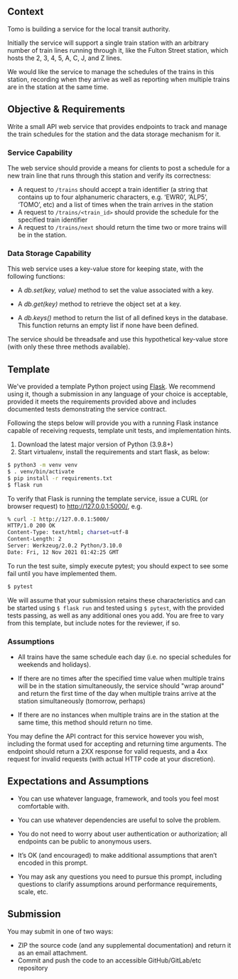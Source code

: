 ## Context

Tomo is building a service for the local transit authority.

Initially the service will support a single train station with an arbitrary number of train lines running through it, like the Fulton Street station, which hosts the 2, 3, 4, 5, A, C, J, and Z lines.

We would like the service to manage the schedules of the trains in this station, recording when they arrive as well as reporting when multiple trains are in the station at the same time.

## Objective & Requirements

Write a small API web service that provides endpoints to track and manage the train schedules for the station and the data storage mechanism for it.

### Service Capability

The web service should provide a means for clients to post a schedule for a new train line that runs through this station and verify its correctness:

- A request to `/trains` should accept a train identifier (a string that contains up to four alphanumeric characters, e.g. ‘EWR0’, ‘ALP5’, ‘TOMO’, etc) and a list of times when the train arrives in the station
- A request to `/trains/<train_id>` should provide the schedule for the specified train identifier
- A request to `/trains/next` should return the time two or more trains will be in the station.

### Data Storage Capability

This web service uses a key-value store for keeping state, with the following functions:

- A *db.set(key, value)* method to set the value associated with a key.

- A *db.get(key)* method to retrieve the object set at a key.

- A *db.keys()* method to return the list of all defined keys in the database. This function returns an empty list if none have been defined.

The service should be threadsafe and use this hypothetical key-value store (with only these three methods available).

## Template

We've provided a template Python project using [Flask](https://flask.palletsprojects.com/en/2.0.x/%5D).  We recommend using it, though a submission in any language of your choice is acceptable, provided it meets the requirements provided above and includes documented tests demonstrating the service contract.

Following the steps below will provide you with a running Flask instance capable of receiving requests, template unit tests, and implementation hints.

1. Download the latest major version of Python (3.9.8+)
1. Start virtualenv, install the requirements and start flask, as below:

```bash
$ python3 -m venv venv
$ . venv/bin/activate
$ pip install -r requirements.txt
$ flask run
```

To verify that Flask is running the template service, issue a CURL (or browser request) to http://127.0.0.1:5000/, e.g.

```bash
% curl -I http://127.0.0.1:5000/ 
HTTP/1.0 200 OK
Content-Type: text/html; charset=utf-8
Content-Length: 2
Server: Werkzeug/2.0.2 Python/3.10.0
Date: Fri, 12 Nov 2021 01:42:25 GMT                       
```

To run the test suite, simply execute pytest; you should expect to see some fail until you have implemented them.

```bash
$ pytest
```

We will assume that your submission retains these characteristics and can be started using `$ flask run` and tested using `$ pytest`, with the provided tests passing, as well as any additional ones you add. You are free to vary from this template, but include notes for the reviewer, if so.

### Assumptions

- All trains have the same schedule each day (i.e. no special schedules for weekends and holidays).

- If there are no times after the specified time value when multiple trains will be in the station simultaneously, the service should "wrap around" and return the first time of the day when multiple trains arrive at the station simultaneously (tomorrow, perhaps)

- If there are no instances when multiple trains are in the station at the same time, this method should return no time.

You may define the API contract for this service however you wish, including the format used for accepting and returning time arguments. The endpoint should return a 2XX response for valid requests, and a 4xx request for invalid requests (with actual HTTP code at your discretion).

## Expectations and Assumptions

- You can use whatever language, framework, and tools you feel most comfortable with.

- You can use whatever dependencies are useful to solve the problem.

- You do not need to worry about user authentication or authorization; all endpoints can be public to anonymous users.

- It’s OK (and encouraged) to make additional assumptions that aren’t encoded in this prompt.

- You may ask any questions you need to pursue this prompt, including questions to clarify assumptions around performance requirements, scale, etc.

## Submission

You may submit in one of two ways:

- ZIP the source code (and any supplemental documentation) and return it as an email attachment.
- Commit and push the code to an accessible GitHub/GitLab/etc repository
